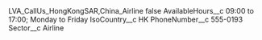 <?xml version="1.0" encoding="UTF-8"?>
<CustomMetadata xmlns="http://soap.sforce.com/2006/04/metadata" xmlns:xsi="http://www.w3.org/2001/XMLSchema-instance" xmlns:xsd="http://www.w3.org/2001/XMLSchema">
    <label>LVA_CallUs_HongKongSAR,China_Airline</label>
    <protected>false</protected>
    <values>
        <field>AvailableHours__c</field>
        <value xsi:type="xsd:string">09:00 to 17:00; Monday to Friday</value>
    </values>
    <values>
        <field>IsoCountry__c</field>
        <value xsi:type="xsd:string">HK</value>
    </values>
    <values>
        <field>PhoneNumber__c</field>
        <value xsi:type="xsd:string">555-0193</value>
    </values>
    <values>
        <field>Sector__c</field>
        <value xsi:type="xsd:string">Airline</value>
    </values>
</CustomMetadata>
